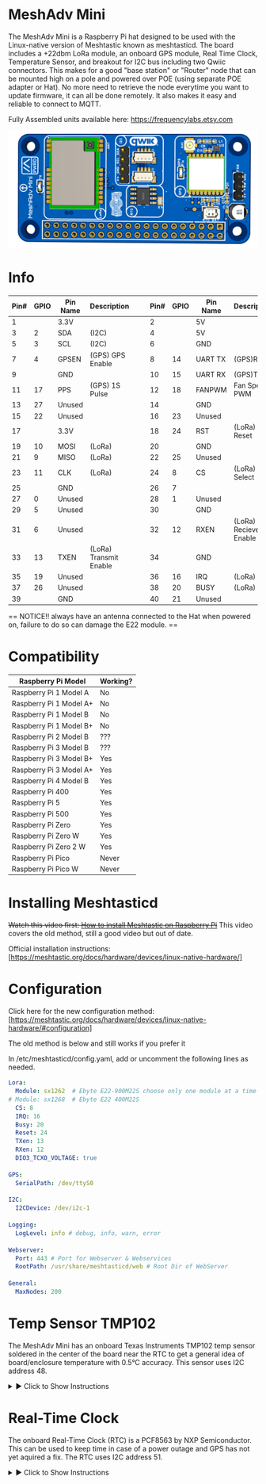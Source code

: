 # MeshAdv Mini

The MeshAdv Mini is a Raspberry Pi hat designed to be used with the Linux-native version of Meshtastic known as meshtasticd. The board includes a +22dbm LoRa module, an onboard GPS module, Real Time Clock, Temperature Sensor, and breakout for I2C bus including two Qwiic connectors. 
This makes for a good "base station" or "Router" node that can be mounted high on a pole and powered over POE (using separate POE adapter or Hat). No more need to retrieve the node everytime you want to update firmware, it can all be done remotely. It also makes it easy and reliable to connect to MQTT.



Fully Assembled units available here: https://frequencylabs.etsy.com 

![](https://github.com/chrismyers2000/MeshAdv-Mini/blob/8c91e4e708419ff6cd2cfe6af8cbe80a86944f7a/Photos/3D_PCB%20MeshAdv%20Mini%20side.png)

# Info

|Pin# |GPIO|Pin Name   |Description            |   |   |Pin# |GPIO|Pin Name   |Description                      |
|-----|----|-----------|-----------------------|---|---|-----|----|-----------|---------------------------------|
|1    |    |3.3V       |                       |   |   |2    |    |5V         |                                 |
|3    |2   |SDA        |(I2C)                  |   |   |4    |    |5V         |                                 |
|5    |3   |SCL        |(I2C)                  |   |   |6    |    |GND        |                                 |
|7    |4   |GPSEN      |(GPS) GPS Enable       |   |   |8    |14  |UART TX    |(GPS)RX                          |
|9    |    |GND        |                       |   |   |10   |15  |UART RX    |(GPS)TX                          |
|11   |17  |PPS        |(GPS) 1S Pulse         |   |   |12   |18  |FANPWM     |Fan Speed PWM                    |
|13   |27  |Unused     |                       |   |   |14   |    |GND        |                                 |
|15   |22  |Unused     |                       |   |   |16   |23  |Unused     |                                 |
|17   |    |3.3V       |                       |   |   |18   |24  |RST        |(LoRa) Reset                     |
|19   |10  |MOSI       |(LoRa)                 |   |   |20   |    |GND        |                                 |
|21   |9   |MISO       |(LoRa)                 |   |   |22   |25  |Unused     |                                 |
|23   |11  |CLK        |(LoRa)                 |   |   |24   |8   |CS         |(LoRa) Chip Select               |
|25   |    |GND        |                       |   |   |26   |7   |           |                                 |
|27   |0   |Unused     |                       |   |   |28   |1   |Unused     |                                 |
|29   |5   |Unused     |                       |   |   |30   |    |GND        |                                 |
|31   |6   |Unused     |                       |   |   |32   |12  |RXEN       |(LoRa) Recieve Enable            |
|33   |13  |TXEN       |(LoRa) Transmit Enable |   |   |34   |    |GND        |                                 |
|35   |19  |Unused     |                       |   |   |36   |16  |IRQ        |(LoRa)                           |
|37   |26  |Unused     |                       |   |   |38   |20  |BUSY       |(LoRa)                           |
|39   |    |GND        |                       |   |   |40   |21  |Unused     |                                 |

== NOTICE!! always have an antenna connected to the Hat when powered on, failure to do so can damage the E22 module. ==



# Compatibility

| Raspberry Pi Model      | Working? |
|-------------------------|----------|
| Raspberry Pi 1 Model A  | No       |
| Raspberry Pi 1 Model A+ | No       |
| Raspberry Pi 1 Model B  | No       |
| Raspberry Pi 1 Model B+ | No       |
| Raspberry Pi 2 Model B  | ???      |
| Raspberry Pi 3 Model B  | ???      |
| Raspberry Pi 3 Model B+ | Yes      |
| Raspberry Pi 3 Model A+ | Yes      |
| Raspberry Pi 4 Model B  | Yes      |
| Raspberry Pi 400        | Yes      |
| Raspberry Pi 5          | Yes      |
| Raspberry Pi 500        | Yes      |
| Raspberry Pi Zero       | Yes      |
| Raspberry Pi Zero W     | Yes      |
| Raspberry Pi Zero 2 W   | Yes      |
| Raspberry Pi Pico       | Never    |
| Raspberry Pi Pico W     | Never    |





# Installing Meshtasticd

~~Watch this video first: [How to install Meshtastic on Raspberry Pi](https://www.youtube.com/watch?v=vLGoEPNT0Mk)~~ This video covers the old method, still a good video but out of date.


Official installation instructions: [https://meshtastic.org/docs/hardware/devices/linux-native-hardware/]



# Configuration


Click here for the new configuration method: [https://meshtastic.org/docs/hardware/devices/linux-native-hardware/#configuration]

The old method is below and still works if you prefer it


In /etc/meshtasticd/config.yaml, add or uncomment the following lines as needed.
```yaml
Lora:
  Module: sx1262  # Ebyte E22-900M22S choose only one module at a time
# Module: sx1268  # Ebyte E22 400M22S
  CS: 8  
  IRQ: 16
  Busy: 20
  Reset: 24
  TXen: 13
  RXen: 12
  DIO3_TCXO_VOLTAGE: true

GPS:
  SerialPath: /dev/ttyS0

I2C:
  I2CDevice: /dev/i2c-1

Logging:
  LogLevel: info # debug, info, warn, error

Webserver:
  Port: 443 # Port for Webserver & Webservices
  RootPath: /usr/share/meshtasticd/web # Root Dir of WebServer

General:
  MaxNodes: 200
```

# Temp Sensor TMP102

The MeshAdv Mini has an onboard Texas Instruments TMP102 temp sensor soldered in the center of the board near the RTC to get a general idea of board/enclosure temperature with 0.5°C accuracy. This sensor uses I2C address 48.

<details>
  <summary>▶️ Click to Show Instructions</summary>


---


## Step 1: Enable I2C on the Raspberry Pi
1. Open the Raspberry Pi configuration tool:
   ```bash
   sudo raspi-config
   ```
2. Go to **"Interface Options" > "I2C"**, enable it, and exit.
3. Reboot the Pi to apply changes:
   ```bash
   sudo reboot
   ```

---

## Step 2: Install Required Packages
Update your package list and install **I2C tools** and **Python SMBus**:
```bash
sudo apt update
sudo apt install i2c-tools python3-smbus -y
```

---

## Step 3: Verify the TMP102 Connection
Find the **I2C address** of the TMP102 sensor:
```bash
sudo i2cdetect -y 1
```
- If connected correctly, you should see **0x48** (default address).

---

## Step 4: Create the Python Script
1. Open a new script file:
   ```bash
   sudo nano tmp102.py
   ```

2. Paste the following Python code:
   ```python
   #!/usr/bin/env python3
   import smbus
   import time

   # I2C setup
   bus = smbus.SMBus(1)  # Use I2C bus 1
   TMP102_ADDR = 0x48  # Default I2C address for TMP102

   def read_temp():
       """Reads temperature from TMP102 and converts it to Celsius"""
       raw = bus.read_word_data(TMP102_ADDR, 0)
       
       # Swap byte order (TMP102 stores in little-endian)
       raw = ((raw << 8) & 0xFF00) + (raw >> 8)
       
       # Convert to temperature (TMP102 uses 12-bit resolution)
       temp_c = (raw >> 4) * 0.0625
       return temp_c

   if __name__ == "__main__":
       while True:
           print(f"Temperature: {read_temp():.2f}°C")
           time.sleep(1)
   ```

3. Save and exit (`CTRL+X`, then `Y`, then `Enter`).

---

## Step 5: Make the Script Executable
Run this command to **make the script executable**:
```bash
sudo chmod +x tmp102.py
```

---

## Step 6: Run the Script
Now, you can run the script in **three ways**:

1️⃣ **Using Python**:
   ```bash
   python3 tmp102.py
   ```

2️⃣ **Directly from CLI** (since we added a shebang and made it executable):
   ```bash
   ./tmp102.py
   ```

3️⃣ **Run in the background** (so it doesn’t stop when you close SSH):
   ```bash
   nohup ./tmp102.py &
   ```

---

## Step 7 (Optional): Auto-run at Boot
To **automatically start the script when the Raspberry Pi boots**, add it to `crontab`:

1. Open crontab:
   ```bash
   crontab -e
   ```
2. Add this line at the bottom:
   ```
   @reboot /home/pi/tmp102.py &
   ```
   *(Make sure the path to your script is correct!)*

---

## Bonus: Convert to Fahrenheit
If you also want Fahrenheit output, modify the `read_temp()` function like this:
```python
def read_temp():
    raw = bus.read_word_data(TMP102_ADDR, 0)
    raw = ((raw << 8) & 0xFF00) + (raw >> 8)
    temp_c = (raw >> 4) * 0.0625
    temp_f = temp_c * 9.0 / 5.0 + 32.0
    return temp_c, temp_f
```
And change the print statement:
```python
temp_c, temp_f = read_temp()
print(f"Temperature: {temp_c:.2f}°C | {temp_f:.2f}°F")
```

---

## ✅ You're All Set!
Now your **Raspberry Pi** reads temperature from the **TMP102 sensor** and prints it to the console! 🎉

🚀
</details>




# Real-Time Clock

The onboard Real-Time Clock (RTC) is a PCF8563 by NXP Semiconductor. This can be used to keep time in case of a power outage and GPS has not yet aquired a fix. The RTC uses I2C address 51.

<details>
  <summary>▶️ Click to Show Instructions</summary>

  ---
  
If you previously setup the Temp sensor then skip to step 3.

## Step 1: Enable I2C on Raspberry Pi
1. Open a terminal and run:
   ```sh
   sudo raspi-config
   ```
2. Navigate to **Interface Options** → **I2C** → **Enable**.
3. Reboot the Raspberry Pi:
   ```sh
   sudo reboot
   ```

## Step 2: Install I2C Tools
To verify the connection, install `i2c-tools`:
```sh
sudo apt update
sudo apt install -y i2c-tools
```



## Step 3: Load the PCF8563 Kernel Module

Check if the RTC module is detected:
```sh
i2cdetect -y 1
```
You should see an entry at **0x51** (PCF8563 default address).

Load the RTC driver manually:
```sh
sudo modprobe rtc-pcf8563
```

To make it load at boot, add it to **/boot/config.txt**:
```sh
sudo nano /boot/firmware/config.txt
```
Add the following line at the end:
```
dtoverlay=i2c-rtc,pcf8563
```
Save and exit (CTRL+X, then Y, then ENTER), then reboot:
```sh
sudo reboot
```

## Step 4: Configure the System Clock
1. Disable the fake hardware clock:
   ```sh
   sudo systemctl disable fake-hwclock
   sudo systemctl stop fake-hwclock
   ```

2. Sync the RTC with the system time:
   ```sh
   sudo hwclock --systohc
   ```

3. Enable reading from the RTC at boot:
   ```sh
   sudo hwclock -r
   ```

If the correct time is displayed, the RTC is working!

## Step 5: Synchronizing with Network Time (Optional)
To ensure the RTC stays accurate, sync with an NTP server when connected to the internet:
```sh
sudo timedatectl set-ntp on
```
Once synced, update the RTC:
```sh
sudo hwclock --systohc
```

## Step 6: Verify RTC on Reboot
Reboot the Raspberry Pi and check if the RTC retains time:
```sh
sudo hwclock -r
```
If the correct time is displayed, your RTC setup is complete! 🎉

## Troubleshooting

- Ensure `dtoverlay=i2c-rtc,pcf8563` is added correctly in `/boot/firmware/config.txt`.
- Run `dmesg | grep rtc` to check for errors.



</details>


